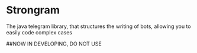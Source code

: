 # Strongram

The java telegram library, that structures the writing of bots, allowing you to easily code complex cases

##NOW IN DEVELOPING, DO NOT USE
